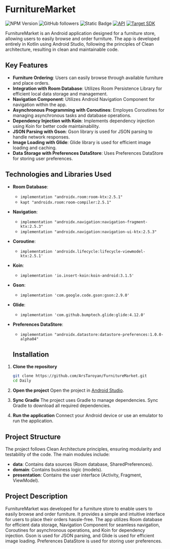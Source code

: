 # FurnitureMarket

![NPM Version](https://img.shields.io/npm/v/kotlin?style=flat-square&label=kotlin)
![GitHub followers](https://img.shields.io/github/followers/ArsTaroyan?style=flat-square&logo=github)
![Static Badge](https://img.shields.io/badge/android--stiudio-gray?style=flat-square&logo=android&labelColor=grey&color=dark--green) 
[![API](https://img.shields.io/badge/Min%20SDK-23%20[Android%207.0]-blue.svg?style=flat-square)](https://github.com/AndroidSDKSources/android-sdk-sources-list) 
[![Target SDK](https://img.shields.io/badge/Target%20SDK-33%20[Android%2014]-blue.svg?style=flat-square)](https://developer.android.com/about/versions/13)

FurnitureMarket is an Android application designed for a furniture store, allowing users to easily browse and order furniture. The app is developed entirely in Kotlin using Android Studio, following the principles of Clean architecture, resulting in clean and maintainable code. 

## Key Features

- **Furniture Ordering**: Users can easily browse through available furniture and place orders.
- **Integration with Room Database**: Utilizes Room Persistence Library for efficient local data storage and management.
- **Navigation Component**: Utilizes Android Navigation Component for navigation within the app.
- **Asynchronous Programming with Coroutines**: Employes Coroutines for managing asynchronous tasks and database operations.
- **Dependency Injection with Koin**: Implements dependency injection using Koin for better code maintainability.
- **JSON Parsing with Gson**: Gson library is used for JSON parsing to handle network responses.
- **Image Loading with Glide**: Glide library is used for efficient image loading and caching.
- **Data Storage with Preferences DataStore**: Uses Preferences DataStore for storing user preferences.

## Technologies and Libraries Used

- **Room Database**: 
  - `implementation "androidx.room:room-ktx:2.5.1"`
  - `kapt "androidx.room:room-compiler:2.5.1"`
- **Navigation**: 
  - `implementation "androidx.navigation:navigation-fragment-ktx:2.5.3"`
  - `implementation "androidx.navigation:navigation-ui-ktx:2.5.3"`
- **Coroutine**: 
  - `implementation 'androidx.lifecycle:lifecycle-viewmodel-ktx:2.5.1'`
- **Koin**: 
  - `implementation 'io.insert-koin:koin-android:3.1.5'`
- **Gson**: 
  - `implementation 'com.google.code.gson:gson:2.9.0'`
- **Glide**: 
  - `implementation 'com.github.bumptech.glide:glide:4.12.0'`
- **Preferences DataStore**: 
  - `implementation "androidx.datastore:datastore-preferences:1.0.0-alpha04"`

  ## Installation

1. **Clone the repository**
    ```bash
    git clone https://github.com/ArsTaroyan/FurnitureMarket.git
    cd Daily
    ```

2. **Open the project**
    Open the project in [Android Studio](https://developer.android.com/studio).

3. **Sync Gradle**
    The project uses Gradle to manage dependencies. Sync Gradle to download all required dependencies.

4. **Run the application**
    Connect your Android device or use an emulator to run the application.

## Project Structure

The project follows Clean Architecture principles, ensuring modularity and testability of the code. The main modules include:

- **data**: Contains data sources (Room database, SharedPreferences).
- **domain**: Contains business logic (models).
- **presentation**: Contains the user interface (Activity, Fragment, ViewModel).

## Project Description

FurnitureMarket was developed for a furniture store to enable users to easily browse and order furniture. It provides a simple and intuitive interface for users to place their orders hassle-free. The app utilizes Room database for efficient data storage, Navigation Component for seamless navigation, Coroutines for asynchronous operations, and Koin for dependency injection. Gson is used for JSON parsing, and Glide is used for efficient image loading. Preferences DataStore is used for storing user preferences.

